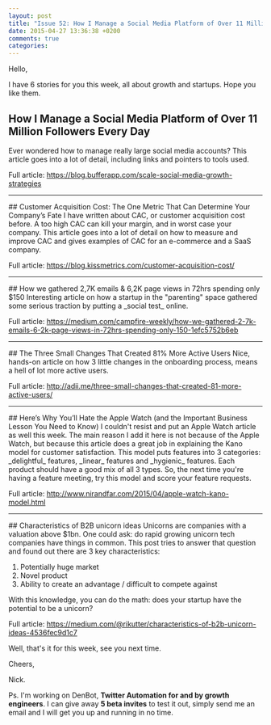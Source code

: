 ```yaml
---
layout: post
title: "Issue 52: How I Manage a Social Media Platform of Over 11 Million Followers Every Day"
date: 2015-04-27 13:36:38 +0200
comments: true
categories:
---
```

Hello,

I have 6 stories for you this week, all about growth and startups. Hope you like them.

## How I Manage a Social Media Platform of Over 11 Million Followers Every Day
Ever wondered how to manage really large social media accounts? This article goes into a lot of detail, including links and pointers to tools used.

Full article: https://blog.bufferapp.com/scale-social-media-growth-strategies
<hr>
## Customer Acquisition Cost: The One Metric That Can Determine Your Company’s Fate
I have written about CAC, or customer acquisition cost before. A too high CAC can kill your margin, and in worst case your company. This article goes into a lot of detail on how to measure and improve CAC and gives examples of CAC for an e-commerce and a SaaS company.

Full article: https://blog.kissmetrics.com/customer-acquisition-cost/
<hr>
## How we gathered 2,7K emails & 6,2K page views in 72hrs spending only $150
Interesting article on how a startup in the "parenting" space gathered some serious traction by putting a _social test_ online.

Full article: https://medium.com/campfire-weekly/how-we-gathered-2-7k-emails-6-2k-page-views-in-72hrs-spending-only-150-1efc5752b6eb
<hr>
## The Three Small Changes That Created 81% More Active Users
Nice, hands-on article on how 3 little changes in the onboarding process, means a hell of lot more active users.

Full article: http://adii.me/three-small-changes-that-created-81-more-active-users/
<hr>
## Here’s Why You’ll Hate the Apple Watch (and the Important Business Lesson You Need to Know)
I couldn't resist and put an Apple Watch article as well this week. The main reason I add it here is not because of the Apple Watch, but because this article does a great job in explaining the Kano model for customer satisfaction. This model puts features into 3 categories: _delightful_ features, _linear_ features and _hygienic_ features. Each product should have a good mix of all 3 types. So, the next time you're having a feature meeting, try this model and score your feature requests.

Full article: http://www.nirandfar.com/2015/04/apple-watch-kano-model.html
<hr>
## Characteristics of B2B unicorn ideas
Unicorns are companies with a valuation above $1bn. One could ask: do rapid growing unicorn tech companies have things in common. This post tries to answer that question and found out there are 3 key characteristics:

1. Potentially huge market
1. Novel product
1. Ability to create an advantage / difficult to compete against

With this knowledge, you can do the math: does your startup have the potential to be a unicorn?

Full article: https://medium.com/@rikutter/characteristics-of-b2b-unicorn-ideas-4536fec9d1c7

Well, that's it for this week, see you next time.

Cheers,

Nick.

Ps. I'm working on DenBot, **Twitter Automation for and by growth engineers**. I can give away **5 beta invites** to test it out, simply send me an email and I will get you up and running in no time.
